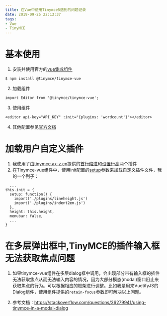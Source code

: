 ```yaml
---
title: 在Vue中使用Tinymce5遇到的问题记录
date: 2019-09-25 22:13:37
tags:
- Vue
- TinyMCE
---
```

# 基本使用
1. 安装并使用官方的[vue集成组件](https://www.tiny.cloud/docs/integrations/vue/)
```
$ npm install @tinymce/tinymce-vue
```
2. 加载组件
```
import Editor from '@tinymce/tinymce-vue';
```
3. 使用组件
```
<editor api-key="API_KEY" :init="{plugins: 'wordcount'}"></editor>
```
4. 其他配置参见[官方文档](https://www.tiny.cloud/docs/integrations/vue/#configuringtheeditor)

# 加载用户自定义插件
1. 我使用了由[tinymce.ax-z.cn](http://tinymce.ax-z.cn/)提供的[首行缩进](http://tinymce.ax-z.cn/more-plugins/indent2em.php)和[设置行高](http://tinymce.ax-z.cn/more-plugins/lineheight.php)两个插件
2. 在Tinymce-vue组件中，使用init配置的[setup](https://www.tiny.cloud/docs/configure/integration-and-setup/#setup)参数来加载自定义插件文件，我的一个列子：
```
  ...
this.init = {
  setup: function() {
    import('./plugins/lineheight.js')
    import('./plugins/indent2em.js')
  },
  height: this.height,
  menubar: false,
  ...
}
```
# 在多层弹出框中,TinyMCE的插件输入框无法获取焦点问题

1. 如果tinymce-vue组件在多层dialog框中调用，会出现部分带有输入框的插件无法获取焦点从而无法输入内容的情况，因为大部分模态(modal)窗口阻止来获取焦点的行为。可以根据相应的框架进行调整。比如我是用来VuetifyJS的Dialog组件，使用组件提供的`retain-focus`参数即可解决以上问题。

2. 参考文档：https://stackoverflow.com/questions/36279941/using-tinymce-in-a-modal-dialog

